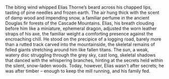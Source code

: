 The biting wind whipped Elias Thorne’s beard across his chapped lips, tasting of pine needles and frozen earth.  The air hung thick with the scent of damp wood and impending snow, a familiar perfume in the ancient Douglas fir forests of the Cascade Mountains.  Elias, his breath clouding before him like a miniature, ephemeral dragon, adjusted the worn leather straps of his axe, the familiar weight a comforting presence against the encroaching chill.  He stood on the precipice of a logging road, barely more than a rutted track carved into the mountainside, the skeletal remains of felled giants stretching around him like fallen titans.  The sun, a weak, watery disc struggling through the grey sky, cast long, skeletal shadows that danced with the whispering branches, hinting at the secrets held within the silent, snow-laden woods.  Today, however, Elias wasn't after secrets; he was after timber – enough to keep the mill running, and his family fed.

